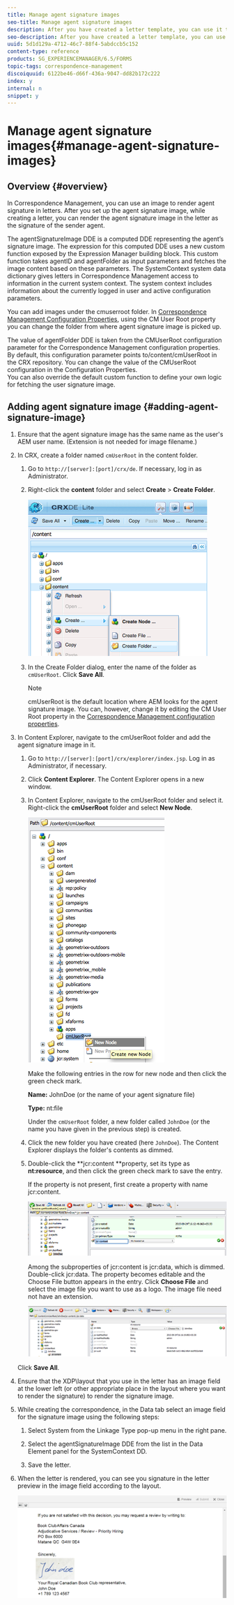 ```yaml
---
title: Manage agent signature images
seo-title: Manage agent signature images
description: After you have created a letter template, you can use it to create correspondence in AEM Forms by managing data, content, and attachments.
seo-description: After you have created a letter template, you can use it to create correspondence in AEM Forms by managing data, content, and attachments.
uuid: 5d1d129a-4712-46c7-88f4-5abdccb5c152
content-type: reference
products: SG_EXPERIENCEMANAGER/6.5/FORMS
topic-tags: correspondence-management
discoiquuid: 6122be46-d66f-436a-9047-dd82b172c222
index: y
internal: n
snippet: y
---
```


# Manage agent signature images{#manage-agent-signature-images}

## Overview {#overview}

In Correspondence Management, you can use an image to render agent signature in letters. After you set up the agent signature image, while creating a letter, you can render the agent signature image in the letter as the signature of the sender agent.

The agentSignatureImage DDE is a computed DDE representing the agent’s signature image. The expression for this computed DDE uses a new custom function exposed by the Expression Manager building block. This custom function takes agentID and agentFolder as input parameters and fetches the image content based on these parameters. The SystemContext system data dictionary gives letters in Correspondence Management access to information in the current system context. The system context includes information about the currently logged in user and active configuration parameters.

You can add images under the cmuserroot folder. In [Correspondence Management Configuration Properties](/6-5/forms/using/cm-configuration-properties.md), using the CM User Root property you can change the folder from where agent signature image is picked up.

The value of agentFolder DDE is taken from the CMUserRoot configuration parameter for the Correspondence Management configuration properties. By default, this configuration parameter points to/content/cmUserRoot in the CRX repository. You can change the value of the CMUserRoot configuration in the Configuration Properties.   
You can also override the default custom function to define your own logic for fetching the user signature image.

## Adding agent signature image {#adding-agent-signature-image}

1. Ensure that the agent signature image has the same name as the user's AEM user name. (Extension is not needed for image filename.)
1. In CRX, create a folder named `cmUserRoot` in the content folder.

    1. Go to `http://[server]:[port]/crx/de`. If necessary, log in as Administrator.  

    1. Right-click the **content** folder and select **Create** &gt; **Create Folder**.
    
       ![Create folder](assets/1_createnode_cmuserroot.png)

    1. In the Create Folder dialog, enter the name of the folder as `cmUserRoot`. Click **Save All**.

       >[!NOTE]
       >
       >cmUserRoot is the default location where AEM looks for the agent signature image. You can, however, change it by editing the CM User Root property in the [Correspondence Management configuration properties](/6-5/forms/using/cm-configuration-properties.md).

1. In Content Explorer, navigate to the cmUserRoot folder and add the agent signature image in it.

    1. Go to `http://[server]:[port]/crx/explorer/index.jsp`. Log in as Administrator, if necessary.
    1. Click **Content Explorer**. The Content Explorer opens in a new window.
    1. In Content Explorer, navigate to the cmUserRoot folder and select it. Right-click the **cmUserRoot** folder and select **New Node**.
    
       ![New node in cmUserRoot](assets/2_cmuserroot_newnode.png)    
    
       Make the following entries in the row for new node and then click the green check mark.

       **Name:** JohnDoe (or the name of your agent signature file)

       **Type:** nt:file

       Under the `cmUserRoot` folder, a new folder called `JohnDoe` (or the name you have given in the previous step) is created.
    
    1. Click the new folder you have created (here `JohnDoe`). The Content Explorer displays the folder's contents as dimmed.   

    1. Double-click the **jcr:content **property, set its type as **nt:resource**, and then click the green check mark to save the entry.

       If the property is not present, first create a property with name jcr:content. 
    
       ![jcr:content property](assets/3_jcrcontentntresource.png)    
    
       Among the subproperties of jcr:content is jcr:data, which is dimmed. Double-click jcr:data. The property becomes editable and the Choose File button appears in the entry. Click **Choose File** and select the image file you want to use as a logo. The image file need not have an extension. 
    
       ![JCR data](assets/5_jcrdata.png)

   Click **Save All**.

1. Ensure that the XDP\layout that you use in the letter has an image field at the lower left (or other appropriate place in the layout where you want to render the signature) to render the signature image. 
1. While creating the correspondence, in the Data tab select an image field for the signature image using the following steps:

    1. Select System from the Linkage Type pop-up menu in the right pane.  

    1. Select the agentSignatureImage DDE from the list in the Data Element panel for the SystemContext DD.  

    1. Save the letter.

1. When the letter is rendered, you can see you signature in the letter preview in the image field according to the layout.

   ![Agent signature image in the letter](assets/letterwithsignature.png)

<!--
<related-links>
<a href="../../../6-5/forms/using/create-correspondence.md" target="_blank">Create correspondence</a>
<a href="../../../6-5/forms/using/create-letter.md" target="_blank">Create letter</a>
<a href="../../../6-5/forms/using/layout-design-details.md" target="_blank">Layout design details</a>
<a href="../../../6-5/forms/using/expression-builder.md" target="_blank">Expression builder</a>
<a href="/6-5/forms/using/cm-configuration-properties.md" target="_blank">Correspondence Management configuration properties</a>
<a href="../../../6-5/forms/using/submit-letter-topostprocess.md" target="_blank">Post processing of letters</a>
<a href="../../../6-5/forms/using/add-custom-action-asset-listing-view.md" target="_blank">Add custom action to Asset Listing view</a>
<a href="../../../6-5/forms/using/add-custom-properties-cm-assets.md" target="_blank">Add custom properties to Correspondence Management assets</a>
<a href="../../../6-5/forms/using/add-action-button-in-create-correspondence-ui.md" target="_blank">Add custom action/button in Create Correspondence UI</a>
<a href="../../../6-5/forms/using/customize-create-correspondence-ui.md" target="_blank">Customize Create Correspondence UI logo</a>
</related-links>
-->

